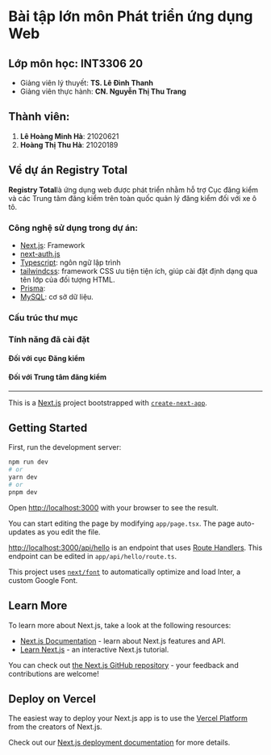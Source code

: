 # Bài tập lớn môn Phát triển ứng dụng Web

## Lớp môn học: INT3306 20
- Giảng viên lý thuyết: **TS. Lê Đình Thanh**
- Giảng viên thực hành: **CN. Nguyễn Thị Thu Trang**

## Thành viên:
1. **Lê Hoàng Minh Hà**: 21020621
2. **Hoàng Thị Thu Hà**: 21020189

## Về dự án Registry Total
**Registry Total**là ứng dụng web được phát triển nhằm hỗ trợ Cục đăng kiểm và các Trung tâm đăng kiểm trên toàn quốc quản lý đăng kiểm đối với xe ô tô.

### Công nghệ sử dụng trong dự án:
-  [Next.js](https://nextjs.org/): Framework
-  [next-auth.js](https://nextjs.org/)
-  [Typescript](https://www.typescriptlang.org/): ngôn ngữ lập trình
-  [tailwindcss](https://tailwindcss.com/): framework CSS ưu tiện tiện ích, giúp cài đặt định dạng qua tên lớp của đối tượng HTML.
-  [Prisma](https://www.prisma.io/): 
-  [MySQL](https://www.mysql.com/): cơ sở dữ liệu.

### Cấu trúc thư mục

### Tính năng đã cài đặt
#### Đối với cục Đăng kiểm

#### Đối với Trung tâm đăng kiểm





___________

This is a [Next.js](https://nextjs.org/) project bootstrapped with [`create-next-app`](https://github.com/vercel/next.js/tree/canary/packages/create-next-app).

## Getting Started

First, run the development server:

```bash
npm run dev
# or
yarn dev
# or
pnpm dev
```

Open [http://localhost:3000](http://localhost:3000) with your browser to see the result.

You can start editing the page by modifying `app/page.tsx`. The page auto-updates as you edit the file.

[http://localhost:3000/api/hello](http://localhost:3000/api/hello) is an endpoint that uses [Route Handlers](https://beta.nextjs.org/docs/routing/route-handlers). This endpoint can be edited in `app/api/hello/route.ts`.

This project uses [`next/font`](https://nextjs.org/docs/basic-features/font-optimization) to automatically optimize and load Inter, a custom Google Font.

## Learn More

To learn more about Next.js, take a look at the following resources:

- [Next.js Documentation](https://nextjs.org/docs) - learn about Next.js features and API.
- [Learn Next.js](https://nextjs.org/learn) - an interactive Next.js tutorial.

You can check out [the Next.js GitHub repository](https://github.com/vercel/next.js/) - your feedback and contributions are welcome!

## Deploy on Vercel

The easiest way to deploy your Next.js app is to use the [Vercel Platform](https://vercel.com/new?utm_medium=default-template&filter=next.js&utm_source=create-next-app&utm_campaign=create-next-app-readme) from the creators of Next.js.

Check out our [Next.js deployment documentation](https://nextjs.org/docs/deployment) for more details.
